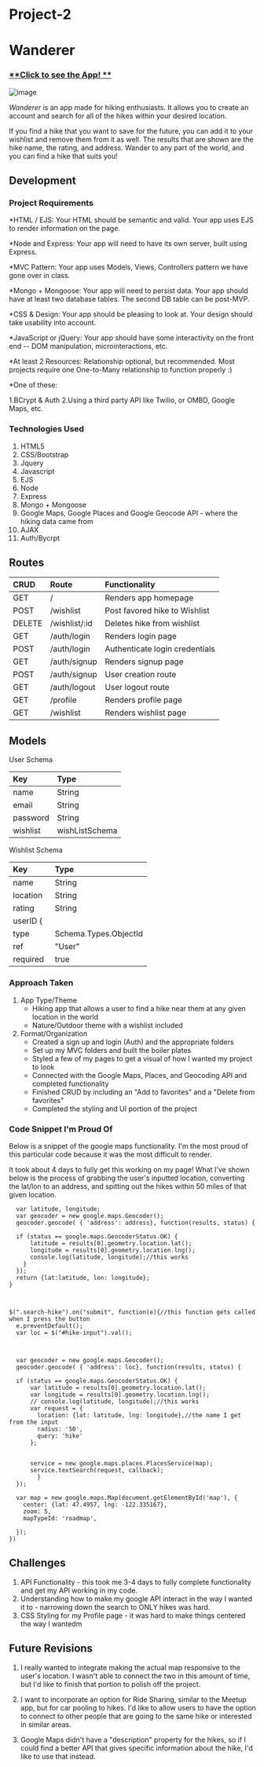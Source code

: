 # Project-2

# Wanderer

### [**Click to see the App! **](https://wanderer-app-2.herokuapp.com/)<br>

![image](https://user-images.githubusercontent.com/36453286/39413282-f2e5c2d4-4bdc-11e8-8b6e-02160e3e54a5.png)

*Wanderer* is an app made for hiking enthusiasts. It allows you to create an account and search for all of the hikes within your desired location.

If you find a hike that you want to save for the future, you can add it to your wishlist and remove them from it as well. The results that are shown are the hike name, the rating, and address. Wander to any part of the world, and you can find a hike that suits you!


## Development 

### Project Requirements

*HTML / EJS: Your HTML should be semantic and valid. Your app uses EJS to render information on the page.

*Node and Express: Your app will need to have its own server, built using Express.

*MVC Pattern: Your app uses Models, Views, Controllers pattern we have gone over in class.

*Mongo + Mongoose: Your app will need to persist data. Your app should have at least two database tables. The second DB table can be post-MVP.

*CSS & Design: Your app should be pleasing to look at. Your design should take usability into account.

*JavaScript or jQuery: Your app should have some interactivity on the front end -- DOM manipulation, microinteractions, etc.

*At least 2 Resources: Relationship optional, but recommended. Most projects require one One-to-Many relationship to function properly :)

*One of these:

1.BCrypt & Auth
2.Using a third party API like Twilio, or OMBD, Google Maps, etc.


### Technologies Used

1. HTML5
2. CSS/Bootstrap
3. Jquery 
4. Javascript 
5. EJS 
6. Node
7. Express 
8. Mongo + Mongoose
9. Google Maps, Google Places and Google Geocode API - where the hiking data came from
10. AJAX
11. Auth/Bycrpt

## Routes
| CRUD          | Route             | Functionality                      |
|:--------------|:------------------|:-----------------------------------|
| GET           | /                 | Renders app homepage               |
| POST          | /wishlist         | Post favored hike to Wishlist      |             |
| DELETE        | /wishlist/:id     | Deletes hike from wishlist         |
| GET           | /auth/login       | Renders login page                 |
| POST          | /auth/login       | Authenticate login credentials     |
| GET           | /auth/signup      | Renders signup page                |
| POST          | /auth/signup      | User creation route                |
| GET           | /auth/logout      | User logout route                  |
| GET           | /profile          | Renders profile page               |
| GET           | /wishlist         | Renders wishlist page              |

## Models
User Schema

| Key           | Type         |
|:--------------|:-------------|
| name          | String       | 
| email         | String       | 
| password      | String       | 
| wishlist      | wishListSchema |

Wishlist Schema 

| Key           | Type         |
|:--------------|:-------------|
| name          | String       | 
| location      | String       | 
| rating        | String       | 
| userID  {
| type          | Schema.Types.ObjectId |
| ref           | "User"       |
| required      | true         |

### Approach Taken

1. App Type/Theme
    * Hiking app that allows a user to find a hike near them at any given location in the world
    * Nature/Outdoor theme with a wishlist included 
2. Format/Organization
    * Created a sign up and login (Auth) and the appropriate folders
    * Set up my MVC folders and built the boiler plates 
    * Styled a few of my pages to get a visual of how I wanted my project to look
    * Connected with the Google Maps, Places, and Geocoding API and completed functionality
    * Finished CRUD by including an "Add to favorites" and a "Delete from favorites" 
    * Completed the styling and UI portion of the project
    
### Code Snippet I'm Proud Of 

Below is a snippet of the google maps functionality. I'm the most proud of this particular code because it was the most difficult to render.

It took about 4 days to fully get this working on my page! What I've shown below is the process of grabbing the user's inputted location, converting the lat/lon to an address, and spitting out the hikes within 50 miles of that given location. 

```var getLocation =  function(address) {
  var latitude, longitude;
  var geocoder = new google.maps.Geocoder();
  geocoder.geocode( { 'address': address}, function(results, status) {

  if (status == google.maps.GeocoderStatus.OK) {
      latitude = results[0].geometry.location.lat();
      longitude = results[0].geometry.location.lng();
      console.log(latitude, longitude);//this works
    } 
  }); 
  return {lat:latitude, lon: longitude};
}



$(".search-hike").on("submit", function(e){//this function gets called when I press the button
  e.preventDefault();                     
  var loc = $("#hike-input").val();
  


  var geocoder = new google.maps.Geocoder();
  geocoder.geocode( { 'address': loc}, function(results, status) {

  if (status == google.maps.GeocoderStatus.OK) {
      var latitude = results[0].geometry.location.lat();
      var longitude = results[0].geometry.location.lng();
      // console.log(latitude, longitude);//this works
      var request = {
        location: {lat: latitude, lng: longitude},//the name I get from the input
        radius: '50',
        query: 'hike'
      };


      service = new google.maps.places.PlacesService(map);
      service.textSearch(request, callback);
        } 
  }); 

  var map = new google.maps.Map(document.getElementById('map'), {
    center: {lat: 47.4957, lng: -122.335167},
    zoom: 5,
    mapTypeId: 'roadmap',
  
  });
})

```
## Challenges 

1. API Functionality - this took me 3-4 days to fully complete functionality and get my API working in my code. 
2. Understanding how to make my google API interact in the way I wanted it to - narrowing down the search to ONLY hikes was hard.
3. CSS Styling for my Profile page - it was hard to make things centered the way I wantedm 

## Future Revisions

1. I really wanted to integrate making the actual map responsive to the user's location. I wasn't able to connect the two in this amount of time, but I'd like to finish that portion to polish off the project.

2. I want to incorporate an option for Ride Sharing, similar to the Meetup app, but for car pooling to hikes. I'd like to allow users to have the option to connect to other people that are going to the same hike or interested in similar areas.

3. Google Maps didn't have a "description" property for the hikes, so if I could find a better API that gives specific information about the hike, I'd like to use that instead.


